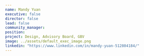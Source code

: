 ```yaml
---
name: Mandy Yuan
executive: false
director: false
lead: false
community_manager:   
position:  
project: Design, Advisory Board, GBV
image: ../assets/default_exec_image.png
linkedin: "https://www.linkedin.com/in/mandy-yuan-512804184/"
---
```

